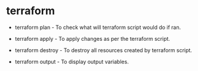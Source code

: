 # terraform

- terraform plan - To check what will terraform script would do if ran.

- terraform apply - To apply changes as per the terraform script.

- terraform destroy - To destroy all resources created by terraform script.

- terraform output - To display output variables.